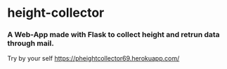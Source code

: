 # height-collector

### A Web-App made with Flask to collect height and retrun data through mail.

Try by your self https://pheightcollector69.herokuapp.com/
